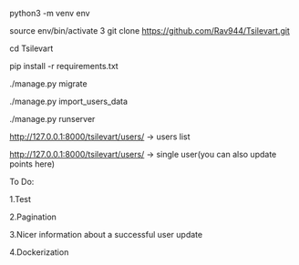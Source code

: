 python3 -m venv env

source env/bin/activate 3 git clone https://github.com/Rav944/Tsilevart.git

cd Tsilevart

pip install -r requirements.txt

./manage.py migrate 

./manage.py import_users_data <file path>
  
./manage.py runserver

http://127.0.0.1:8000/tsilevart/users/ -> users list

http://127.0.0.1:8000/tsilevart/users/<pk> -> single user(you can also update points here)
  
  
To Do:

  1.Test

  2.Pagination

  3.Nicer information about a successful user update
  
  4.Dockerization

